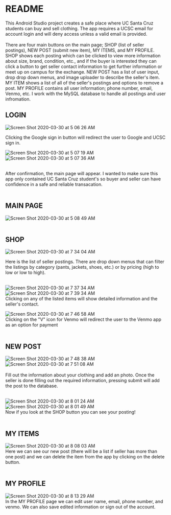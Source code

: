 # README
This Android Studio project creates a safe place where UC Santa Cruz students can buy and sell clothing. 
The app requires a UCSC email for account login and will deny access unless a valid email is provided. <br><br>
There are four main buttons on the main page; SHOP (list of seller postings), NEW POST (submit new item), MY ITEMS,
and MY PROFILE. SHOP shows each posting which can be clicked to view more information about 
size, brand, condition, etc., and if the buyer is interested they can click a button to get seller contact 
information to get further information or meet up on campus for the exchange. NEW POST has a list of user input, drop
drop down menus, and image uploader to describe the seller's item. MY ITEM shows a list of all of the seller's postings 
and options to remove a post. MY PROFILE contains all user information; phone number, email, Venmo, etc. I work with the MySQL database to handle all postings and user infromation. 

## LOGIN

![Screen Shot 2020-03-30 at 5 06 26 AM](https://user-images.githubusercontent.com/46305741/77923351-34b1a500-7257-11ea-8ad2-4effdca88d50.png) <br>

Clicking the Google sign in button will redirect the user to Google and UCSC sign in. 

![Screen Shot 2020-03-30 at 5 07 19 AM](https://user-images.githubusercontent.com/46305741/77923446-527f0a00-7257-11ea-89c5-d843986f1527.png) <br>
![Screen Shot 2020-03-30 at 5 07 36 AM](https://user-images.githubusercontent.com/46305741/77923464-56ab2780-7257-11ea-9c69-27c9694a422c.png) <br><br>

After confirmation, the main page will appear. I wanted to make sure this app only contained UC Santa Cruz student's so buyer
and seller can have confidence in a safe and reliable transacation.<br> <br>

## MAIN PAGE

![Screen Shot 2020-03-30 at 5 08 49 AM](https://user-images.githubusercontent.com/46305741/77924419-7ee75600-7258-11ea-8892-0bae410f1b3b.png) <br> <br>

## SHOP

![Screen Shot 2020-03-30 at 7 34 04 AM](https://user-images.githubusercontent.com/46305741/77924714-e0a7c000-7258-11ea-9334-25e56267fd8d.png) <br> 

Here is the list of seller postings. There are drop down menus that can filter the listings by category (pants, jackets, shoes, etc.) or by pricing (high to low or low to high). <br> <br>

![Screen Shot 2020-03-30 at 7 37 34 AM](https://user-images.githubusercontent.com/46305741/77925359-9f63e000-7259-11ea-81dd-c0e9fc8abae1.png)
![Screen Shot 2020-03-30 at 7 39 34 AM](https://user-images.githubusercontent.com/46305741/77925369-a1c63a00-7259-11ea-9de6-a3890bbecc15.png) <br>
Clicking on any of the listed items will show detailed information and the seller's contact. <br>

![Screen Shot 2020-03-30 at 7 46 58 AM](https://user-images.githubusercontent.com/46305741/77926814-67f63300-725b-11ea-807c-83ada0175c7d.png) <br>
Clicking on the "V" icon for Venmo will redirect the user to the Venmo app as an option for payment <br> <br>

## NEW POST
![Screen Shot 2020-03-30 at 7 48 38 AM](https://user-images.githubusercontent.com/46305741/77926823-6a588d00-725b-11ea-801f-44c4f1992a3a.png)
![Screen Shot 2020-03-30 at 7 51 08 AM](https://user-images.githubusercontent.com/46305741/77926826-6b89ba00-725b-11ea-9864-45c3a75f52b6.png) <br> <br>
Fill out the information about your clothing and add an photo. Once the seller is done filling out the required information, pressing submit will add the post to the database.  <br> <br>

![Screen Shot 2020-03-30 at 8 01 24 AM](https://user-images.githubusercontent.com/46305741/77928056-cf60b280-725c-11ea-85b2-46f3a11de08e.png)
![Screen Shot 2020-03-30 at 8 01 49 AM](https://user-images.githubusercontent.com/46305741/77928067-d12a7600-725c-11ea-96a2-b8f5898d9f85.png) <br>
Now if you look at the SHOP button you can see your posting!<br> <br>

## MY ITEMS

![Screen Shot 2020-03-30 at 8 08 03 AM](https://user-images.githubusercontent.com/46305741/77929385-7560ec80-725e-11ea-954d-9c828a8a7360.png)<br> 
Here we can see our new post (there will be a list if seller has more than one post) and we can delete the item from the app by clicking on the delete button.
<br> <br>


## MY PROFILE

![Screen Shot 2020-03-30 at 8 13 29 AM](https://user-images.githubusercontent.com/46305741/77929351-65e1a380-725e-11ea-8147-e7839dee423c.png)<br>
In the MY PROFILE page we can edit user name, email, phone number, and venmo. We can also save edited information or sign out of the account. 

















